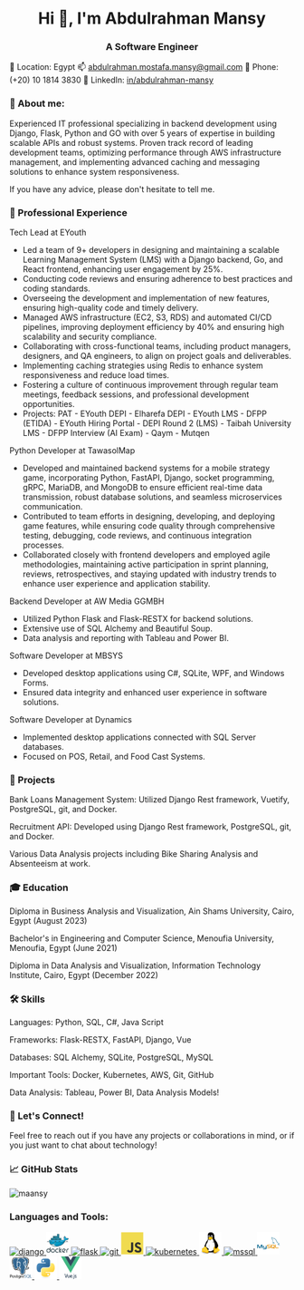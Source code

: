 <h1 align="center">Hi 👋, I'm Abdulrahman Mansy</h1>
<h3 align="center">A Software Engineer</h3>

📍 Location: Egypt
📫 abdulrahman.mostafa.mansy@gmail.com
📱 Phone: (+20) 10 1814 3830
🔗 LinkedIn: <a href="https://www.linkedin.com/in/abdulrahman-mansy/">in/abdulrahman-mansy</a>

<h3 align="left">🌟 About me:</h3>
<p align="left">Experienced IT professional specializing in backend development using Django, Flask, Python and GO with over 5 years of expertise in
building scalable APIs and robust systems. Proven track record of leading development teams, optimizing performance through AWS
infrastructure management, and implementing advanced caching and messaging solutions to enhance system responsiveness.</p>
If you have any advice, please don't hesitate to tell me.

<h3 align="left">💼 Professional Experience</h3>
<p align="left">Tech Lead at EYouth</p>
<ul>
  <li>Led a team of 9+ developers in designing and maintaining a scalable Learning Management System (LMS) with a Django backend,
Go, and React frontend, enhancing user engagement by 25%.</li>
  <li>Conducting code reviews and ensuring adherence to best practices and coding standards.</li>
  <li>Overseeing the development and implementation of new features, ensuring high-quality code and timely delivery.</li>
  <li>Managed AWS infrastructure (EC2, S3, RDS) and automated CI/CD pipelines, improving deployment efficiency by 40% and
ensuring high scalability and security compliance.</li>
  <li>Collaborating with cross-functional teams, including product managers, designers, and QA engineers, to align on project goals and
deliverables.</li>
  <li>Implementing caching strategies using Redis to enhance system responsiveness and reduce load times.</li>
  <li>Fostering a culture of continuous improvement through regular team meetings, feedback sessions, and professional development
opportunities.</li>
  <li>Projects: PAT - EYouth DEPI - Elharefa DEPI - EYouth LMS - DFPP (ETIDA) - EYouth Hiring Portal - DEPI Round 2 (LMS) - Taibah University LMS - DFPP Interview (AI Exam) - Qaym - Mutqen</li>
</ul>
<p align="left">Python Developer at TawasolMap</p>
<ul>
  <li>Developed and maintained backend systems for a mobile strategy game, incorporating Python, FastAPI, Django, socket programming, gRPC, MariaDB, and MongoDB to ensure efficient real-time data transmission, robust database solutions, and seamless microservices communication.</li>
  <li>Contributed to team efforts in designing, developing, and deploying game features, while ensuring code quality through comprehensive testing, debugging, code reviews, and continuous integration processes.</li>
  <li>Collaborated closely with frontend developers and employed agile methodologies, maintaining active participation in sprint planning, reviews, retrospectives, and staying updated with industry trends to enhance user experience and application stability.</li>
</ul>
<p align="left">Backend Developer at AW Media GGMBH</p>
<ul>
  <li>Utilized Python Flask and Flask-RESTX for backend solutions.</li>
  <li>Extensive use of SQL Alchemy and Beautiful Soup.</li>
  <li>Data analysis and reporting with Tableau and Power BI.</li>
</ul>
<p align="left">Software Developer at MBSYS</p>
<ul>
  <li>Developed desktop applications using C#, SQLite, WPF, and Windows Forms.</li>
  <li>Ensured data integrity and enhanced user experience in software solutions.</li>
</ul>
<p align="left">Software Developer at Dynamics</p>
<ul>
  <li>Implemented desktop applications connected with SQL Server databases.</li>
  <li>Focused on POS, Retail, and Food Cast Systems.</li>
</ul>

<h3 align="left">🚀 Projects</h3>
<p align="left">Bank Loans Management System: Utilized Django Rest framework, Vuetify, PostgreSQL, git, and Docker.</p>
<p align="left">Recruitment API: Developed using Django Rest framework, PostgreSQL, git, and Docker.</p>
<p align="left">Various Data Analysis projects including Bike Sharing Analysis and Absenteeism at work.</p>

<h3 align="left">🎓 Education</h3>
<p align="left">Diploma in Business Analysis and Visualization, Ain Shams University, Cairo, Egypt (August 2023)</p>
<p align="left">Bachelor's in Engineering and Computer Science, Menoufia University, Menoufia, Egypt (June 2021)</p>
<p align="left">Diploma in Data Analysis and Visualization, Information Technology Institute, Cairo, Egypt (December 2022)</p>

<h3 align="left">🛠️ Skills</h3>
<p align="left">Languages: Python, SQL, C#, Java Script</p>
<p align="left">Frameworks: Flask-RESTX, FastAPI, Django, Vue</p>
<p align="left">Databases: SQL Alchemy, SQLite, PostgreSQL, MySQL</p>
<p align="left">Important Tools: Docker, Kubernetes, AWS, Git, GitHub</p>
<p align="left">Data Analysis: Tableau, Power BI, Data Analysis Models!</p>

<h3 align="left">🤝 Let's Connect!</h3>
<p align="left">Feel free to reach out if you have any projects or collaborations in mind, or if you just want to chat about technology!</p>

<h3 align="left">📈 GitHub Stats</h3>
<p align="left"><img align="center" src="https://github-readme-stats.vercel.app/api/top-langs?username=maansy&show_icons=true&locale=en&layout=compact" alt="maansy" /></p>


<h3 align="left">Languages and Tools:</h3>
<p align="left"> <a href="https://www.djangoproject.com/" target="_blank" rel="noreferrer"> <img src="https://cdn.worldvectorlogo.com/logos/django.svg" alt="django" width="40" height="40"/> </a> <a href="https://www.docker.com/" target="_blank" rel="noreferrer"> <img src="https://raw.githubusercontent.com/devicons/devicon/master/icons/docker/docker-original-wordmark.svg" alt="docker" width="40" height="40"/> </a> <a href="https://flask.palletsprojects.com/" target="_blank" rel="noreferrer"> <img src="https://www.vectorlogo.zone/logos/pocoo_flask/pocoo_flask-icon.svg" alt="flask" width="40" height="40"/> </a> <a href="https://git-scm.com/" target="_blank" rel="noreferrer"> <img src="https://www.vectorlogo.zone/logos/git-scm/git-scm-icon.svg" alt="git" width="40" height="40"/> </a> <a href="https://developer.mozilla.org/en-US/docs/Web/JavaScript" target="_blank" rel="noreferrer"> <img src="https://raw.githubusercontent.com/devicons/devicon/master/icons/javascript/javascript-original.svg" alt="javascript" width="40" height="40"/> </a> <a href="https://kubernetes.io" target="_blank" rel="noreferrer"> <img src="https://www.vectorlogo.zone/logos/kubernetes/kubernetes-icon.svg" alt="kubernetes" width="40" height="40"/> </a> <a href="https://www.linux.org/" target="_blank" rel="noreferrer"> <img src="https://raw.githubusercontent.com/devicons/devicon/master/icons/linux/linux-original.svg" alt="linux" width="40" height="40"/> </a> <a href="https://www.microsoft.com/en-us/sql-server" target="_blank" rel="noreferrer"> <img src="https://www.svgrepo.com/show/303229/microsoft-sql-server-logo.svg" alt="mssql" width="40" height="40"/> </a> <a href="https://www.mysql.com/" target="_blank" rel="noreferrer"> <img src="https://raw.githubusercontent.com/devicons/devicon/master/icons/mysql/mysql-original-wordmark.svg" alt="mysql" width="40" height="40"/> </a> <a href="https://www.postgresql.org" target="_blank" rel="noreferrer"> <img src="https://raw.githubusercontent.com/devicons/devicon/master/icons/postgresql/postgresql-original-wordmark.svg" alt="postgresql" width="40" height="40"/> </a> <a href="https://www.python.org" target="_blank" rel="noreferrer"> <img src="https://raw.githubusercontent.com/devicons/devicon/master/icons/python/python-original.svg" alt="python" width="40" height="40"/> </a> <a href="https://vuejs.org/" target="_blank" rel="noreferrer"> <img src="https://raw.githubusercontent.com/devicons/devicon/master/icons/vuejs/vuejs-original-wordmark.svg" alt="vuejs" width="40" height="40"/> </a> </p>

<!--<h3 align="left">Connect with me:</h3>
<p align="left">
<a href="https://www.linkedin.com/in/abdulrahman-mansy/" target="blank"><img align="center" src="https://raw.githubusercontent.com/rahuldkjain/github-profile-readme-generator/master/src/images/icons/Social/linked-in-alt.svg" alt="https://www.linkedin.com/in/abdulrahman-mansy/" height="30" width="40" /></a>
</p>

<h3 align="left">Languages and Tools:</h3>
<p align="left"> <a href="https://www.djangoproject.com/" target="_blank" rel="noreferrer"> <img src="https://cdn.worldvectorlogo.com/logos/django.svg" alt="django" width="40" height="40"/> </a> <a href="https://www.docker.com/" target="_blank" rel="noreferrer"> <img src="https://raw.githubusercontent.com/devicons/devicon/master/icons/docker/docker-original-wordmark.svg" alt="docker" width="40" height="40"/> </a> <a href="https://flask.palletsprojects.com/" target="_blank" rel="noreferrer"> <img src="https://www.vectorlogo.zone/logos/pocoo_flask/pocoo_flask-icon.svg" alt="flask" width="40" height="40"/> </a> <a href="https://git-scm.com/" target="_blank" rel="noreferrer"> <img src="https://www.vectorlogo.zone/logos/git-scm/git-scm-icon.svg" alt="git" width="40" height="40"/> </a> <a href="https://developer.mozilla.org/en-US/docs/Web/JavaScript" target="_blank" rel="noreferrer"> <img src="https://raw.githubusercontent.com/devicons/devicon/master/icons/javascript/javascript-original.svg" alt="javascript" width="40" height="40"/> </a> <a href="https://kubernetes.io" target="_blank" rel="noreferrer"> <img src="https://www.vectorlogo.zone/logos/kubernetes/kubernetes-icon.svg" alt="kubernetes" width="40" height="40"/> </a> <a href="https://www.linux.org/" target="_blank" rel="noreferrer"> <img src="https://raw.githubusercontent.com/devicons/devicon/master/icons/linux/linux-original.svg" alt="linux" width="40" height="40"/> </a> <a href="https://www.microsoft.com/en-us/sql-server" target="_blank" rel="noreferrer"> <img src="https://www.svgrepo.com/show/303229/microsoft-sql-server-logo.svg" alt="mssql" width="40" height="40"/> </a> <a href="https://www.mysql.com/" target="_blank" rel="noreferrer"> <img src="https://raw.githubusercontent.com/devicons/devicon/master/icons/mysql/mysql-original-wordmark.svg" alt="mysql" width="40" height="40"/> </a> <a href="https://www.postgresql.org" target="_blank" rel="noreferrer"> <img src="https://raw.githubusercontent.com/devicons/devicon/master/icons/postgresql/postgresql-original-wordmark.svg" alt="postgresql" width="40" height="40"/> </a> <a href="https://www.python.org" target="_blank" rel="noreferrer"> <img src="https://raw.githubusercontent.com/devicons/devicon/master/icons/python/python-original.svg" alt="python" width="40" height="40"/> </a> <a href="https://vuejs.org/" target="_blank" rel="noreferrer"> <img src="https://raw.githubusercontent.com/devicons/devicon/master/icons/vuejs/vuejs-original-wordmark.svg" alt="vuejs" width="40" height="40"/> </a> </p>


### Hi there 👋 !-->

<!--
**Maansy/Maansy** is a ✨ _special_ ✨ repository because its `README.md` (this file) appears on your GitHub profile.

Here are some ideas to get you started:

- 🔭 I’m currently working on ...
- 🌱 I’m currently learning ...
- 👯 I’m looking to collaborate on ...
- 🤔 I’m looking for help with ...
- 💬 Ask me about ...
- 📫 How to reach me: ...
- 😄 Pronouns: ...
- ⚡ Fun fact: ...
-->
